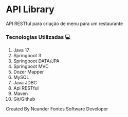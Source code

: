 <h1>API Library</h1>

<p>
API RESTful para criação de menu para um restaurante
</p>

<h3>
Tecnologias Utilizadas 💻
</h3>

<ol>
<li>Java 17</li>
<li>Springboot 3</li>
<li>Springboot DATA/JPA</li>
<li>Springboot MVC</li>
<li>Dozer Mapper</li>
<li>MySQL</li>
<li>Java JDBC</li>
<li>Api RESTful</li>
<li>Maven</li>
<li>Git/Github</li>
</ol>

<p>
Created By Neander Fontes Software Developer
</p>
